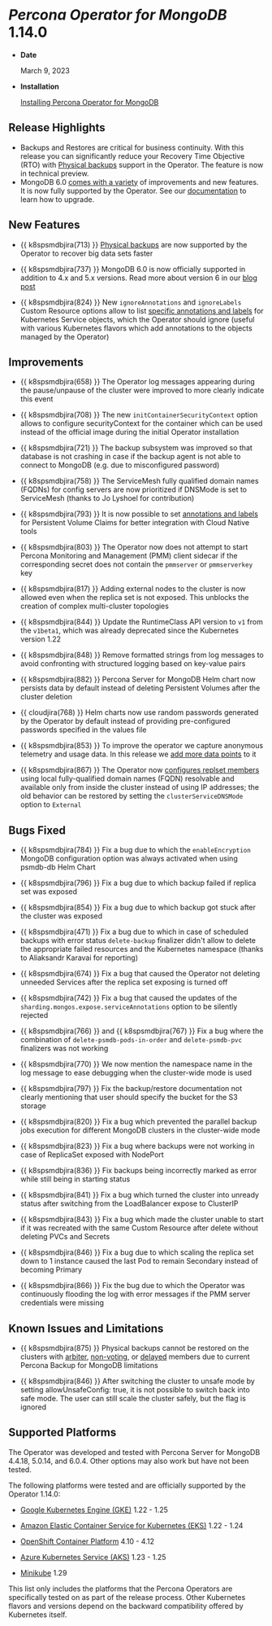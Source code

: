 # *Percona Operator for MongoDB* 1.14.0

* **Date**

    March 9, 2023

* **Installation**

    [Installing Percona Operator for MongoDB](../index.md#quickstart-guides)

## Release Highlights

* Backups and Restores are critical for business continuity. With this release you can significantly reduce your Recovery Time Objective (RTO) with [Physical backups](backups-about.md#physical) support in the Operator. The feature is now in technical preview.
* MongoDB 6.0 [comes with a variety](https://www.percona.com/blog/mongodb-6-0-should-you-upgrade-now/) of improvements and new features. It is now fully supported by the Operator. See our [documentation](../update.html#major-version-automated-upgrades) to learn how to upgrade.

## New Features

* {{ k8spsmdbjira(713) }} [Physical backups](backups-about.md#physical) are now supported by the Operator to recover big data sets faster

* {{ k8spsmdbjira(737) }} MongoDB 6.0 is now officially supported in addition to 4.x and 5.x versions. Read more about version 6 in our [blog post](https://www.percona.com/blog/mongodb-6-0-should-you-upgrade-now/)

* {{ k8spsmdbjira(824) }} New `ignoreAnnotations` and `ignoreLabels` Custom Resource options allow to list [specific annotations and labels](../annotations.md) for Kubernetes Service objects, which the Operator should ignore (useful with various Kubernetes flavors which add annotations to the objects managed by the Operator)

## Improvements

* {{ k8spsmdbjira(658) }} The Operator log messages appearing during the pause/unpause of the cluster were improved to more clearly indicate this event

* {{ k8spsmdbjira(708) }} The new `initContainerSecurityContext` option allows to configure securityContext for the container which can be used instead of the official image during the initial Operator installation

* {{ k8spsmdbjira(721) }} The backup subsystem was improved so that database is not crashing in case if the backup agent is not able to connect to MongoDB (e.g. due to misconfigured password)

* {{ k8spsmdbjira(758) }} The ServiceMesh fully qualified domain names (FQDNs) for config servers are now prioritized if DNSMode is set to ServiceMesh (thanks to Jo Lyshoel for contribution)

* {{ k8spsmdbjira(793) }} It is now possible to set [annotations and labels](../annotaions.md) for Persistent Volume Claims for better integration with Cloud Native tools

* {{ k8spsmdbjira(803) }} The Operator now does not attempt to start Percona Monitoring and Management (PMM) client sidecar if the corresponding secret does not contain the `pmmserver` or `pmmserverkey` key

* {{ k8spsmdbjira(817) }} Adding external nodes to the cluster is now allowed even when the replica set is not exposed. This unblocks the creation of complex multi-cluster topologies

* {{ k8spsmdbjira(844) }} Update the RuntimeClass API version to `v1` from the `v1beta1`, which was already deprecated since the Kubernetes  version 1.22

* {{ k8spsmdbjira(848) }} Remove formatted strings from log messages to avoid confronting with structured logging based on key-value pairs

* {{ k8spsmdbjira(882) }} Percona Server for MongoDB Helm chart now persists data by default instead of deleting Persistent Volumes after the cluster deletion

* {{ cloudjira(768) }} Helm charts now use random passwords generated by the Operator by default instead of providing pre-configured passwords specified in the values file

* {{ k8spsmdbjira(853) }} To improve the operator we capture  anonymous telemetry and usage data. In this release we [add more data points](../telemetry.md) to it

* {{ k8spsmdbjira(867) }} The Operator now [configures replset members](../expose.md#controlling-hostnames-in-replset-configuration) using local fully-qualified domain names (FQDN) resolvable and available only from inside the cluster instead of using IP addresses; the old behavior can be restored by setting the `clusterServiceDNSMode` option to `External`

## Bugs Fixed

* {{ k8spsmdbjira(784) }} Fix a bug due to which the `enableEncryption` MongoDB configuration option was always activated when using psmdb-db Helm Chart

* {{ k8spsmdbjira(796) }} Fix a bug due to which backup failed if replica set was exposed

* {{ k8spsmdbjira(854) }} Fix a bug due to which backup got stuck after the cluster was exposed

* {{ k8spsmdbjira(471) }} Fix a bug due to which in case of scheduled backups with error status `delete-backup` finalizer didn't allow to delete the appropriate failed resources and the Kubernetes namespace (thanks to Aliaksandr Karavai for reporting)

* {{ k8spsmdbjira(674) }} Fix a bug that caused the Operator not deleting unneeded Services after the replica set exposing is turned off

* {{ k8spsmdbjira(742) }} Fix a bug that caused the updates of the `sharding.mongos.expose.serviceAnnotations` option to be silently rejected

* {{ k8spsmdbjira(766) }} and {{ k8spsmdbjira(767) }}  Fix a bug where the combination of `delete-psmdb-pods-in-order` and `delete-psmdb-pvc` finalizers was not working

* {{ k8spsmdbjira(770) }} We now mention the namespace name in the log message to ease debugging when the cluster-wide mode is used

* {{ k8spsmdbjira(797) }} Fix the backup/restore documentation not clearly mentioning that user should specify the bucket for the S3 storage

* {{ k8spsmdbjira(820) }} Fix a bug which prevented the parallel backup jobs execution for different MongoDB clusters in the cluster-wide mode
 
* {{ k8spsmdbjira(823) }} Fix a bug where backups were not working in case of ReplicaSet exposed with NodePort
 
* {{ k8spsmdbjira(836) }} Fix backups being incorrectly marked as error while still being in starting status
 
* {{ k8spsmdbjira(841) }} Fix a bug which turned the cluster into unready status after switching from the LoadBalancer expose to ClusterIP
 
* {{ k8spsmdbjira(843) }} Fix a bug which made the cluster unable to start if it was recreated with the same Custom Resource after delete without deleting PVCs and Secrets

* {{ k8spsmdbjira(846) }} Fix a bug due to which scaling the replica set down to 1 instance caused the last Pod to remain Secondary instead of becoming Primary
 
* {{ k8spsmdbjira(866) }} Fix the bug due to which the Operator was continuously flooding the log with error messages if the PMM server credentials were missing

## Known Issues and Limitations

* {{ k8spsmdbjira(875) }} Physical backups cannot be restored on the clusters with [arbiter](../arbiter.md#adding-arbiter-nodes), [non-voting](../arbiter.md#adding-non-voting-nodes), or [delayed](https://www.mongodb.com/docs/v6.0/core/replica-set-delayed-member/) members due to current Percona Backup for MongoDB limitations

* {{ k8spsmdbjira(846) }} After switching the cluster to unsafe mode by setting allowUnsafeConfig: true, it is not possible to switch back into safe mode. The user can still scale the cluster safely, but the flag is ignored

## Supported Platforms

The Operator was developed and tested with Percona Server for MongoDB 4.4.18, 5.0.14, and 6.0.4. Other options may also work but have not been tested.

The following platforms were tested and are officially supported by the Operator 1.14.0:

* [Google Kubernetes Engine (GKE)](https://cloud.google.com/kubernetes-engine) 1.22 - 1.25

* [Amazon Elastic Container Service for Kubernetes (EKS)](https://aws.amazon.com) 1.22 - 1.24

* [OpenShift Container Platform](https://www.redhat.com/en/technologies/cloud-computing/openshift) 4.10 - 4.12

* [Azure Kubernetes Service (AKS)](https://azure.microsoft.com/en-us/services/kubernetes-service/) 1.23 - 1.25

* [Minikube](https://github.com/kubernetes/minikube) 1.29

This list only includes the platforms that the Percona Operators are specifically tested on as part of the release process. Other Kubernetes flavors and versions depend on the backward compatibility offered by Kubernetes itself.
